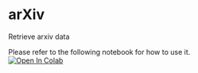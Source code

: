 # arXiv
Retrieve arxiv data

Please refer to the following notebook for how to use it.  
[![Open In Colab](https://colab.research.google.com/assets/colab-badge.svg)](https://colab.research.google.com/github/fuyu-quant/arxiv-resource/blob/main/examples/arxiv.ipynb)